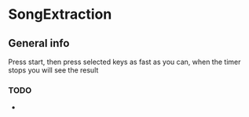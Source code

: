 # SongExtraction


## General info
Press start, then press selected keys as fast as you can, when the timer stops you will see the result

### TODO
* 
